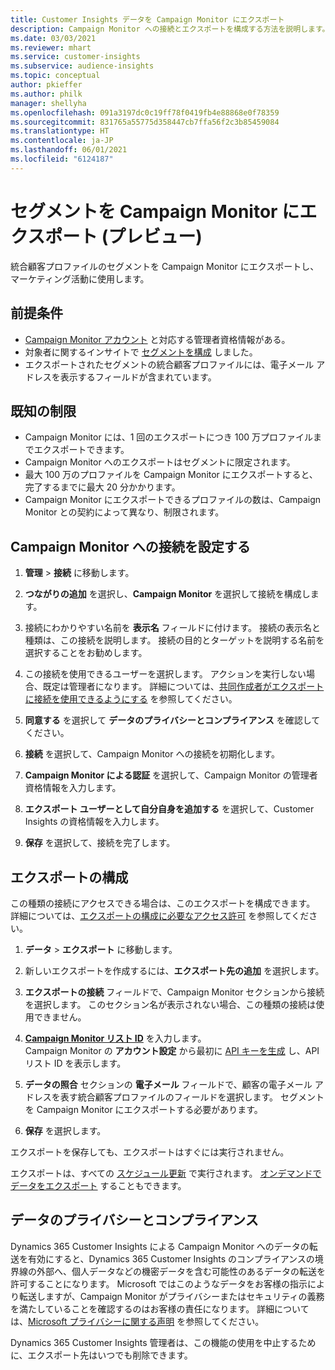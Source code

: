 ```yaml
---
title: Customer Insights データを Campaign Monitor にエクスポート
description: Campaign Monitor への接続とエクスポートを構成する方法を説明します。
ms.date: 03/03/2021
ms.reviewer: mhart
ms.service: customer-insights
ms.subservice: audience-insights
ms.topic: conceptual
author: pkieffer
ms.author: philk
manager: shellyha
ms.openlocfilehash: 091a3197dc0c19ff78f0419fb4e88868e0f78359
ms.sourcegitcommit: 831765a55775d358447cb7ffa56f2c3b85459084
ms.translationtype: HT
ms.contentlocale: ja-JP
ms.lasthandoff: 06/01/2021
ms.locfileid: "6124187"
---
```

# <a name="export-segments-to-campaign-monitor-preview"></a>セグメントを Campaign Monitor にエクスポート (プレビュー)

統合顧客プロファイルのセグメントを Campaign Monitor にエクスポートし、マーケティング活動に使用します。

## <a name="prerequisites"></a>前提条件

-   [Campaign Monitor アカウント](https://www.campaignmonitor.com/) と対応する管理者資格情報がある。
-   対象者に関するインサイトで [セグメントを構成](segments.md) しました。
-   エクスポートされたセグメントの統合顧客プロファイルには、電子メール アドレスを表示するフィールドが含まれています。

## <a name="known-limitations"></a>既知の制限

- Campaign Monitor には、1 回のエクスポートにつき 100 万プロファイルまでエクスポートできます。
- Campaign Monitor へのエクスポートはセグメントに限定されます。
- 最大 100 万のプロファイルを Campaign Monitor にエクスポートすると、完了するまでに最大 20 分かかります。 
- Campaign Monitor にエクスポートできるプロファイルの数は、Campaign Monitor との契約によって異なり、制限されます。

## <a name="set-up-connection-to-campaign-monitor"></a>Campaign Monitor への接続を設定する

1. **管理** > **接続** に移動します。

1. **つながりの追加** を選択し、**Campaign Monitor** を選択して接続を構成します。

1. 接続にわかりやすい名前を **表示名** フィールドに付けます。 接続の表示名と種類は、この接続を説明します。 接続の目的とターゲットを説明する名前を選択することをお勧めします。

1. この接続を使用できるユーザーを選択します。 アクションを実行しない場合、既定は管理者になります。 詳細については、[共同作成者がエクスポートに接続を使用できるようにする](connections.md#allow-contributors-to-use-a-connection-for-exports) を参照してください。

1. **同意する** を選択して **データのプライバシーとコンプライアンス** を確認してください。

1. **接続** を選択して、Campaign Monitor への接続を初期化します。

1. **Campaign Monitor による認証** を選択して、Campaign Monitor の管理者資格情報を入力します。

1. **エクスポート ユーザーとして自分自身を追加する** を選択して、Customer Insights の資格情報を入力します。

1. **保存** を選択して、接続を完了します。

## <a name="configure-an-export"></a>エクスポートの構成

この種類の接続にアクセスできる場合は、このエクスポートを構成できます。 詳細については、[エクスポートの構成に必要なアクセス許可](export-destinations.md#set-up-a-new-export) を参照してください。

1. **データ** > **エクスポート** に移動します。

1. 新しいエクスポートを作成するには、**エクスポート先の追加** を選択します。

1. **エクスポートの接続** フィールドで、Campaign Monitor セクションから接続を選択します。 このセクション名が表示されない場合、この種類の接続は使用できません。

1. [**Campaign Monitor リスト ID**](https://www.campaignmonitor.com/api/getting-started/#your-list-id) を入力します。    
   Campaign Monitor の **アカウント設定** から最初に [API キーを生成](https://www.campaignmonitor.com/api/getting-started/) し、API リスト ID を表示します。  

3. **データの照合** セクションの **電子メール** フィールドで、顧客の電子メール アドレスを表す統合顧客プロファイルのフィールドを選択します。 セグメントを Campaign Monitor にエクスポートする必要があります。

1. **保存** を選択します。

エクスポートを保存しても、エクスポートはすぐには実行されません。

エクスポートは、すべての [スケジュール更新](system.md#schedule-tab) で実行されます。 [オンデマンドでデータをエクスポート](export-destinations.md#run-exports-on-demand) することもできます。 


## <a name="data-privacy-and-compliance"></a>データのプライバシーとコンプライアンス

Dynamics 365 Customer Insights による Campaign Monitor へのデータの転送を有効にすると、Dynamics 365 Customer Insights のコンプライアンスの境界線の外部へ、個人データなどの機密データを含む可能性のあるデータの転送を許可することになります。 Microsoft ではこのようなデータをお客様の指示により転送しますが、Campaign Monitor がプライバシーまたはセキュリティの義務を満たしていることを確認するのはお客様の責任になります。 詳細については、[Microsoft プライバシーに関する声明](https://go.microsoft.com/fwlink/?linkid=396732) を参照してください。

Dynamics 365 Customer Insights 管理者は、この機能の使用を中止するために、エクスポート先はいつでも削除できます。
